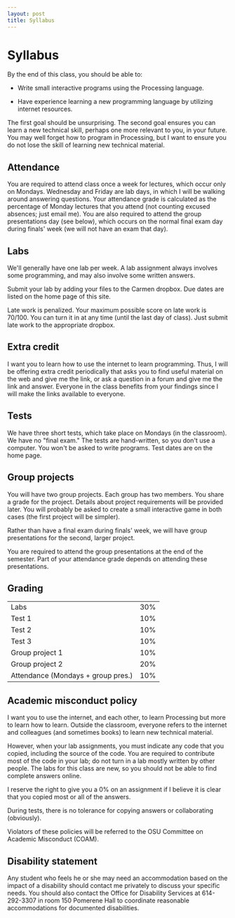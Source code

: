 ```yaml
---
layout: post
title: Syllabus
---
```


# Syllabus

By the end of this class, you should be able to:

  - Write small interactive programs using the Processing language.
  
  - Have experience learning a new programming language by utilizing
    internet resources.
    
The first goal should be unsurprising. The second goal ensures you can
learn a new technical skill, perhaps one more relevant to you, in your
future. You may well forget how to program in Processing, but I want
to ensure you do not lose the skill of learning new technical
material.

## Attendance

You are required to attend class once a week for lectures, which occur
only on Mondays. Wednesday and Friday are lab days, in which I will be
walking around answering questions. Your attendance grade is
calculated as the percentage of Monday lectures that you attend (not
counting excused absences; just email me). You are also required to
attend the group presentations day (see below), which occurs on the
normal final exam day during finals' week (we will not have an exam
that day).

## Labs

We'll generally have one lab per week. A lab assignment always
involves some programming, and may also involve some written answers.

Submit your lab by adding your files to the Carmen dropbox. Due dates
are listed on the home page of this site.

Late work is penalized. Your maximum possible score on late work is
70/100. You can turn it in at any time (until the last day of
class). Just submit late work to the appropriate dropbox.

## Extra credit

I want you to learn how to use the internet to learn
programming. Thus, I will be offering extra credit periodically that
asks you to find useful material on the web and give me the link, or
ask a question in a forum and give me the link and answer. Everyone in
the class benefits from your findings since I will make the links
available to everyone.

## Tests

We have three short tests, which take place on Mondays (in the
classroom). We have no "final exam." The tests are hand-written, so
you don't use a computer. You won't be asked to write programs. Test
dates are on the home page.

## Group projects

You will have two group projects. Each group has two members. You
share a grade for the project. Details about project requirements will
be provided later. You will probably be asked to create a small
interactive game in both cases (the first project will be simpler).

Rather than have a final exam during finals' week, we will have group
presentations for the second, larger project.

You are required to attend the group presentations at the end of the
semester. Part of your attendance grade depends on attending these
presentations.

## Grading

<table>
<tr><td>Labs</td><td>30%</td></tr>
<tr><td>Test 1</td><td>10%</td></tr>
<tr><td>Test 2</td><td>10%</td></tr>
<tr><td>Test 3</td><td>10%</td></tr>
<tr><td>Group project 1</td><td>10%</td></tr>
<tr><td>Group project 2</td><td>20%</td></tr>
<tr><td>Attendance (Mondays + group pres.)</td><td>10%</td></tr>
</table>

## Academic misconduct policy

I want you to use the internet, and each other, to learn Processing
but more to learn how to learn. Outside the classroom, everyone refers
to the internet and colleagues (and sometimes books) to learn new
technical material.

However, when your lab assignments, you must indicate any code that
you copied, including the source of the code. You are required to
contribute most of the code in your lab; do not turn in a lab mostly
written by other people. The labs for this class are new, so you
should not be able to find complete answers online.

I reserve the right to give you a 0% on an assignment if I believe it
is clear that you copied most or all of the answers.

During tests, there is no tolerance for copying answers or
collaborating (obviously).

Violators of these policies will be referred to the OSU Committee on
Academic Misconduct (COAM).

## Disability statement

Any student who feels he or she may need an accommodation based on the
impact of a disability should contact me privately to discuss your
specific needs. You should also contact the Office for Disability
Services at 614-292-3307 in room 150 Pomerene Hall to coordinate
reasonable accommodations for documented disabilities.

